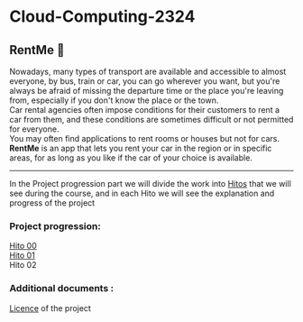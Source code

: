 # Cloud-Computing-2324
## RentMe :red_car:

Nowadays, many types of transport are available and accessible to almost everyone, by bus, train or car, you can go wherever you want, but you're always be afraid of missing the departure time or the place you're leaving from, especially if you don't know the place or the town.  
Car rental agencies often impose conditions for their customers to rent a car from them, and these conditions are sometimes difficult or not permitted for everyone.  
You may often find applications to rent rooms or houses but not for cars.   
**RentMe** is an app that lets you rent your car in the region or in specific areas, for as long as you like if the car of your choice is available.  

---
In the Project progression part we will divide the work into [Hitos](https://github.com/Ilyas-ZG/Cloud-Computing-2324/tree/main/Hitos) that we will see during the course, and in each Hito we will see the explanation and progress of the project
### Project progression: 
[Hito 00 ](https://github.com/Ilyas-ZG/Cloud-Computing-2324/tree/main/Hitos/Hito00)  
[Hito 01](https://github.com/Ilyas-ZG/Cloud-Computing-2324/tree/main/Hitos/Hito01)  
Hito 02    

### Additional documents :
[Licence](https://github.com/Ilyas-ZG/Cloud-Computing-2324/blob/main/LICENSE) of the project 

